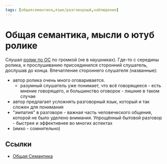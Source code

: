 ```yaml
---
tags: [общаясемантика,язык/разговорный,наблюдение]
---
```

# Общая семантика, мысли о ютуб ролике

Слушал [ролик по ОС](https://www.youtube.com/watch?v=OaCqFXtHKJ0) по громкой (не в наушниках). Где-то с середины ролика, к прослушиванию присоединился сторонний слушатель, дослушав до конца.
Впечатление стороннего слушателя (названные):

+ автор ролика очень много оговаривается.
  + разумный слушатель уже понимает, что всё говорящееся - есть мнение говорящего, и большинство оговорок - лишние в таком случае
+ автор предлагает усложнять разговорный язык, который и так сложен для понимания
+ "эмпатия" в разговоре - важная часть человеческого общения, которой не было уделено внимания. Упрощённый бытовой разговор - быстрее и эффективнее во многих аспектах
+ (имхо - сомнительно)

## Ссылки

+ [Общая Семантика](%D0%9E%D0%B1%D1%89%D0%B0%D1%8F%20%D0%A1%D0%B5%D0%BC%D0%B0%D0%BD%D1%82%D0%B8%D0%BA%D0%B0.md)
